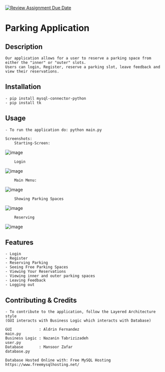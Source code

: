 [![Review Assignment Due Date](https://classroom.github.com/assets/deadline-readme-button-24ddc0f5d75046c5622901739e7c5dd533143b0c8e959d652212380cedb1ea36.svg)](https://classroom.github.com/a/545oUMxH)

# Parking Application

## Description

    Our application allows for a user to reserve a parking space from either the "inner" or "outer" slots. 
    Users can login, Register, reserve a parking slot, leave feedback and view their reservations. 
    
## Installation

    - pip install mysql-connector-python
    - pip install tk
         
## Usage

    - To run the application do: python main.py 

    Screenshots:
        Starting-Screen:
![image](https://github.com/BTP405/project-1-group-10-naa/assets/158625229/3b9bed1d-c1f9-44c7-b56c-460dca2ffc9e)
       
        Login
![image](https://github.com/BTP405/project-1-group-10-naa/assets/158625229/16e47a21-39f8-4ed3-8b06-5e335669d894)
        
        Main Menu:
![image](https://github.com/BTP405/project-1-group-10-naa/assets/158625229/675de6c3-a27e-402b-b92a-7d4857ece818)
        
        Showing Parking Spaces
![image](https://github.com/BTP405/project-1-group-10-naa/assets/158625229/5ffe3d1a-4fa3-425c-8a98-1e7655c6ef08)
        
        Reserving
![image](https://github.com/BTP405/project-1-group-10-naa/assets/158625229/51f52d3e-c9f3-4b37-b8f7-d2eabef73e7b)


## Features
    - Login
    - Register
    - Reserving Parking
    - Seeing Free Parking Spaces
    - Viewing Your Reservations
    - Viewing inner and outer parking spaces
    - Leaving Feedback
    - Logging out
    
## Contributing & Credits
    - To contribute to the application, follow the Layered Architecture style 
    (GUI interacts with Business Logic which interacts with Database)

    GUI            : Aldrin Fernandez
    main.py
    Business Logic : Nazanin Tabrizizadeh
    user.py
    Database       : Mansoor Zafar
    database.py
    
    Database Hosted Online with: Free MySQL Hosting
    https://www.freemysqlhosting.net/
